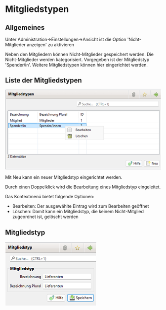 # Mitgliedstypen

## Allgemeines

Unter Administration->Einstellungen->Ansicht ist die Option 'Nicht-Mitglieder anzeigen' zu aktivieren

Neben den Mitgliedern können Nicht-Mitglieder gespeichert werden. Die Nicht-Mitglieder werden kategorisiert. Vorgegeben ist der Mitgliedstyp 'Spender/in'. Weitere Mitgliedstypen können hier eingerichtet werden.

## Liste der Mitgliedstypen

![](../../../../allgemeine-funktionen/administration/mitglieder/img/Mitgliedstypen.png)

Mit Neu kann ein neuer Mitgliedstyp eingerichtet werden.

Durch einen Doppelklick wird die Bearbeitung eines Mitgliedstyp eingeleitet.

Das Kontextmenü bietet folgende Optionen:

* Bearbeiten: Der ausgewählte Eintrag wird zum Bearbeiten geöffnet
* Löschen: Damit kann ein Mitgliedstyp, die keinem Nicht-Mitglied zugeordnet ist, gelöscht werden

## Mitgliedstyp

![](../../../../allgemeine-funktionen/administration/mitglieder/img/Mitgliedstyp.png)
